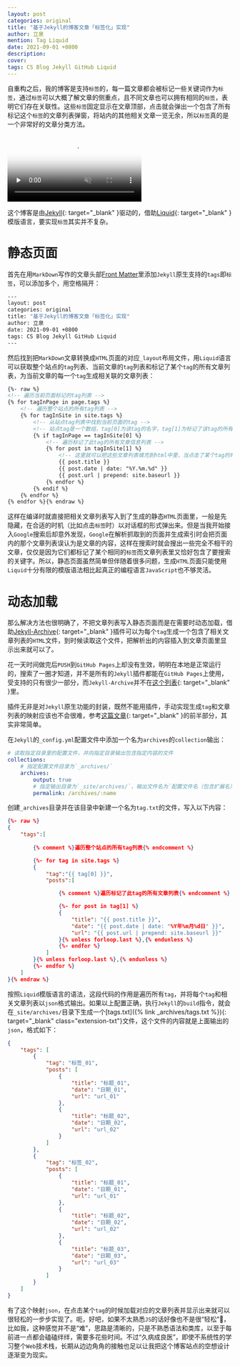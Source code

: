 ```yaml
---
layout: post
categories: original
title: "基于Jekyll的博客文章「标签化」实现"
author: 立泉
mention: Tag Liquid
date: 2021-09-01 +0800
description: 
cover: 
tags: CS Blog Jekyll GitHub Liquid
---
```


自重构之后，我的博客是支持`标签`的，每一篇文章都会被标记一些关键词作为`标签`，通过`标签`可以大概了解文章的侧重点，且不同文章也可以拥有相同的`标签`，表明它们存在关联性。这些`标签`固定显示在文章顶部，点击就会弹出一个包含了所有标记这个`标签`的文章列表弹窗，将站内的其他相关文章一览无余，所以`标签`真的是一个非常好的文章分类方法。

<video playsinline controls muted preload="none" poster="https://apqx.oss-cn-hangzhou.aliyuncs.com/blog/20210901/tags_h264_thumb.jpg">
    <!-- chrome不支持h265 -->
    <source src="https://apqx.oss-cn-hangzhou.aliyuncs.com/blog/20210901/tags_h264.mp4" type="video/mp4">
</video>

这个博客是由[Jekyll](https://jekyllrb.com){: target="_blank" }驱动的，借助[Liquid](https://shopify.github.io/liquid/){: target="_blank" }模版语言，要实现`标签`其实并不复杂。

# 静态页面

首先在用`MarkDown`写作的文章头部[Front Matter](https://jekyllrb.com/docs/front-matter/)里添加`Jekyll`原生支持的`tags`即`标签`，可以添加多个，用空格隔开：

```sh
---
layout: post
categories: original
title: "基于Jekyll的博客文章「标签化」实现"
author: 立泉
date: 2021-09-01 +0800
tags: CS Blog Jekyll GitHub Liquid
---
```

然后找到把`MarkDown`文章转换成`HTML`页面的对应`_layout`布局文件，用`Liquid`语言可以获取整个站点的`tag`列表、当前文章的`tag`列表和标记了某个`tag`的所有文章列表，为当前文章的每一个`tag`生成相关联的文章列表：

```html
{%- raw %}
<!-- 遍历当前页面标记的tag列表 -->
{% for tagInPage in page.tags %}
    <!-- 遍历整个站点的所有tag列表 -->
    {% for tagInSite in site.tags %}
        <!-- 从站点tag列表中找到当前页面的tag -->
        <!-- 站点tag是一个数组，tag[0]为该tag的名字，tag[1]为标记了该tag的所有文章信息列表 -->
        {% if tagInPage == tagInSite[0] %}
            <!-- 遍历标记了此tag的所有文章信息列表 -->
            {% for post in tagInSite[1] %}
                <!-- 这里就可以把这些文章列表填充到html中里，当点击了某个tag的时候以合适的方式显示出来，我用的是弹窗 -->
                {{ post.title }}
                {{ post.date | date: "%Y.%m.%d" }}
                {{ post.url | prepend: site.baseurl }}
            {% endfor %}
        {% endif %}
    {% endfor %}
{% endfor %}{% endraw %}
```

这样在编译时就直接把相关文章列表写入到了生成的静态`HTML`页面里，一般是先隐藏，在合适的时机（比如点击`标签`时）以对话框的形式弹出来。但是当我开始接入`Google`搜索后却意外发现，`Google`在解析抓取到的页面并生成索引时会把页面内的那个文章列表误认为是文章的内容，这样在搜索时就会搜出一些完全不相干的文章，仅仅是因为它们都标记了某个相同的`标签`而文章列表里又恰好包含了要搜索的关键字。所以，静态页面虽然简单但伴随着很多问题，生成`HTML`页面只能使用`Liquid`十分有限的模版语法相比起真正的编程语言`JavaScript`也不够灵活。

# 动态加载

那么解决方法也很明确了，不把文章列表写入静态页面而是在需要时动态加载，借助[Jekyll-Archive](https://github.com/jekyll/jekyll-archives){: target="_blank" }插件可以为每个`tag`生成一个包含了相关文章列表的`HTML`文件，到时候读取这个文件，把解析出的内容插入到文章页面里显示出来就可以了。

花一天时间做完后`PUSH`到`GitHub Pages`上却没有生效，明明在本地是正常运行的，搜索了一圈才知道，并不是所有的`Jekyll`插件都能在`GitHub Pages`上使用，受支持的只有很少一部分，而`Jekyll-Archive`并不在[这个列表](https://pages.github.com/versions/){: target="_blank" }里。

插件无非是对`Jekyll`原生功能的封装，既然不能用插件，手动实现生成`tag`和文章列表的映射应该也不会很难，参考[这篇文章](https://aneejian.com/automated-jekyll-archives-github-pages/){: target="_blank" }的前半部分，其实非常简单。

在`Jekyll`的`_config.yml`配置文件中添加一个名为`archives`的`collection`输出：

```yml
# 读取指定目录里的配置文件，并向指定目录输出包含指定内容的文件
collections:
    # 指定配置文件目录为`_archives/`
    archives:
        output: true
        # 指定输出目录为`_site/archives/`，输出文件名为`配置文件名（包含扩展名）`
        permalink: /archives/:name
```

创建`_archives`目录并在该目录中新建一个名为`tag.txt`的文件，写入以下内容：

```json
{%- raw %}
{
    "tags":[
        
        {% comment %}遍历整个站点的所有tag列表{% endcomment %}

        {%- for tag in site.tags %}
        {
            "tag":"{{ tag[0] }}",
            "posts":[

                {% comment %}遍历标记了此tag的所有文章列表{% endcomment %}

                {%- for post in tag[1] %}
                {
                    "title": "{{ post.title }}",
                    "date": "{{ post.date | date: "%Y年%m月%d日" }}",
                    "url": "{{ post.url | prepend: site.baseurl }}"
                }{% unless forloop.last %},{% endunless %}
                {%- endfor %}
            ]
        }{% unless forloop.last %},{% endunless %}
        {%- endfor %}
    ]
}{% endraw %}
```

按照`Liquid`模版语言的语法，这段代码的作用是遍历所有`tag`，并将每个`tag`和相关文章列表以`json`格式输出。如果以上配置正确，执行`Jekyll`的`build`指令，就会在`_site/archives/`目录下生成一个[tags.txt]({% link _archives/tags.txt %}){: target="_blank" class="extension-txt"}文件，这个文件的内容就是上面输出的`json`，格式如下：

```json
{
    "tags": [
        {
            "tag": "标签_01",
            "posts": [
                {
                    "title": "标题_01",
                    "date": "日期_01",
                    "url": "url_01"
                },
                {
                    "title": "标题_02",
                    "date": "日期_02",
                    "url": "url_02"
                }
            ]
        },
        {
            "tag": "标签_02",
            "posts": [
                {
                    "title": "标题_01",
                    "date": "日期_01",
                    "url": "url_01"
                },
                {
                    "title": "标题_02",
                    "date": "日期_02",
                    "url": "url_02"
                },
                {
                    "title": "标题_03",
                    "date": "日期_03",
                    "url": "url_03"
                }
            ]
        }
    ]
}
```

有了这个映射`json`，在点击某个`tag`的时候加载对应的文章列表并显示出来就可以很轻松的一步步实现了。呃，好吧，如果不太熟悉`JS`的话好像也不是很“轻松”🤔，比如我，这种感觉并不是“难”，思路是清晰的，只是不熟悉语法和类库，以至于每前进一点都会磕磕绊绊，需要多花些时间。不过“久病成良医”，即使不系统性的学习整个`Web`技术栈，长期从边边角角的接触也足以让我把这个博客站点的空想设计逐渐变为现实。